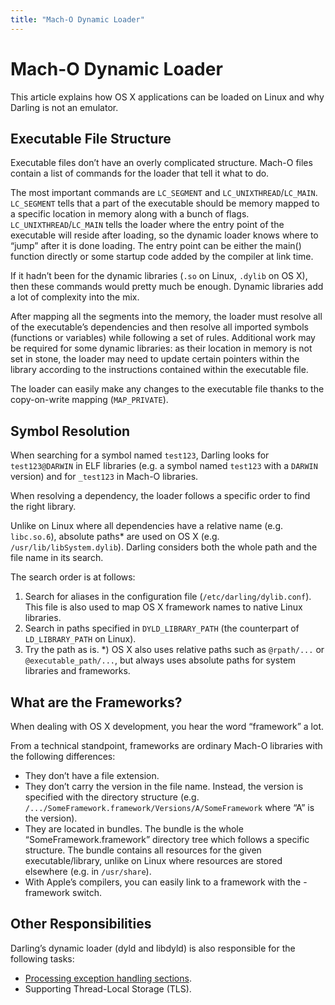 ```yaml
---
title: "Mach-O Dynamic Loader"
---
```

# Mach-O Dynamic Loader

This article explains how OS X applications can be loaded on Linux and why Darling is not an emulator.

## Executable File Structure

Executable files don’t have an overly complicated structure. Mach-O files contain a list of commands for the loader that tell it what to do.

The most important commands are `LC_SEGMENT` and `LC_UNIXTHREAD`/`LC_MAIN`. `LC_SEGMENT` tells that a part of the executable should be memory mapped to a specific location in memory along with a bunch of flags. `LC_UNIXTHREAD`/`LC_MAIN` tells the loader where the entry point of the executable will reside after loading, so the dynamic loader knows where to “jump” after it is done loading. The entry point can be either the main() function directly or some startup code added by the compiler at link time.

If it hadn’t been for the dynamic libraries (`.so` on Linux, `.dylib` on OS X), then these commands would pretty much be enough. Dynamic libraries add a lot of complexity into the mix.

After mapping all the segments into the memory, the loader must resolve all of the executable’s dependencies and then resolve all imported symbols (functions or variables) while following a set of rules. Additional work may be required for some dynamic libraries: as their location in memory is not set in stone, the loader may need to update certain pointers within the library according to the instructions contained within the executable file.

The loader can easily make any changes to the executable file thanks to the copy-on-write mapping (`MAP_PRIVATE`).

## Symbol Resolution

When searching for a symbol named `test123`, Darling looks for `test123@DARWIN` in ELF libraries (e.g. a symbol named `test123` with a `DARWIN` version) and for `_test123` in Mach-O libraries.

When resolving a dependency, the loader follows a specific order to find the right library.

Unlike on Linux where all dependencies have a relative name (e.g. `libc.so.6`), absolute paths\* are used on OS X (e.g. `/usr/lib/libSystem.dylib`). Darling considers both the whole path and the file name in its search.

The search order is at follows:

1. Search for aliases in the configuration file (`/etc/darling/dylib.conf`). This file is also used to map OS X framework names to native Linux libraries.
2. Search in paths specified in `DYLD_LIBRARY_PATH` (the counterpart of `LD_LIBRARY_PATH` on Linux).
3. Try the path as is.
\*) OS X also uses relative paths such as `@rpath/...` or `@executable_path/...`, but always uses absolute paths for system libraries and frameworks.

## What are the Frameworks?

When dealing with OS X development, you hear the word “framework” a lot.

From a technical standpoint, frameworks are ordinary Mach-O libraries with the following differences:

* They don’t have a file extension.
* They don’t carry the version in the file name. Instead, the version is specified with the directory structure (e.g. `/.../SomeFramework.framework/Versions/A/SomeFramework` where “A” is the version).
* They are located in bundles. The bundle is the whole “SomeFramework.framework” directory tree which follows a specific structure. The bundle contains all resources for the given executable/library, unlike on Linux where resources are stored elsewhere (e.g. in `/usr/share`).
* With Apple’s compilers, you can easily link to a framework with the -framework switch.


## Other Responsibilities

Darling’s dynamic loader (dyld and libdyld) is also responsible for the following tasks:

* [Processing exception handling sections](/developer-zone/exception-handling/).
* Supporting Thread-Local Storage (TLS).

